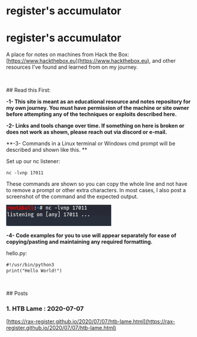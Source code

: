 # register's accumulator

# register's accumulator

A place for notes on machines from Hack the Box: [https://www.hackthebox.eu](https://www.hackthebox.eu), and other resources I've found and learned from on my journey. 

<p>&nbsp;</p>
## Read this First:

**-1- This site is meant as an educational resource and notes repository for my own journey. You must have permission of the machine or site owner before attempting any of the techniques or exploits described here.**

**-2- Links and tools change over time. If something on here is broken or does not work as shown, please reach out via discord or e-mail.**

**-3- Commands in a Linux terminal or Windows cmd prompt will be described and shown like this. **

Set up our nc listener:

    nc -lvnp 17011

These commands are shown so you can copy the whole line and not have to remove a prompt or other extra characters. In most cases, I also post a screenshot of the command and the expected output.

![](images/nc_listen.png "listener setup")

**-4- Code examples for you to use will appear separately for ease of copying/pasting and maintaining any required formatting.** 

hello.py:

    #!/usr/bin/python3
    print("Hello World!")
            


<p>&nbsp;</p>
## Posts

### 1. HTB Lame : 2020-07-07 
[https://rax-register.github.io/2020/07/07/htb-lame.html](https://rax-register.github.io/2020/07/07/htb-lame.html)

